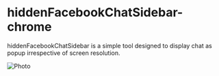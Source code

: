 # hiddenFacebookChatSidebar-chrome
hiddenFacebookChatSidebar is a simple tool designed to display chat as popup irrespective of screen resolution.

![Photo](https://i.imgur.com/jTQ0wkY.png)
